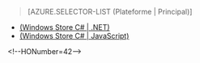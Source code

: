 ﻿> [AZURE.SELECTOR-LIST (Plateforme | Principal)]
- [(Windows Store C# | .NET)](/fr-fr/documentation/articles/mobile-services-dotnet-backend-windows-store-dotnet-aad-rbac/)
- [(Windows Store C# | JavaScript)](/fr-fr/documentation/articles/mobile-services-javascript-backend-windows-store-dotnet-aad-rbac/)

\<!--HONumber=42-->
